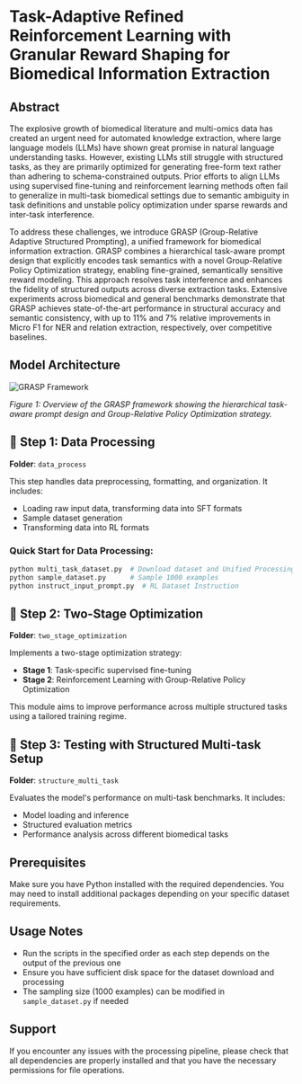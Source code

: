 # Task-Adaptive Refined Reinforcement Learning with Granular Reward Shaping for Biomedical Information Extraction

## Abstract

The explosive growth of biomedical literature and multi-omics data has created an urgent need for automated knowledge extraction, where large language models (LLMs) have shown great promise in natural language understanding tasks. However, existing LLMs still struggle with structured tasks, as they are primarily optimized for generating free-form text rather than adhering to schema-constrained outputs. Prior efforts to align LLMs using supervised fine-tuning and reinforcement learning methods often fail to generalize in multi-task biomedical settings due to semantic ambiguity in task definitions and unstable policy optimization under sparse rewards and inter-task interference. 

To address these challenges, we introduce GRASP (Group-Relative Adaptive Structured Prompting), a unified framework for biomedical information extraction. GRASP combines a hierarchical task-aware prompt design that explicitly encodes task semantics with a novel Group-Relative Policy Optimization strategy, enabling fine-grained, semantically sensitive reward modeling. This approach resolves task interference and enhances the fidelity of structured outputs across diverse extraction tasks. Extensive experiments across biomedical and general benchmarks demonstrate that GRASP achieves state-of-the-art performance in structural accuracy and semantic consistency, with up to 11% and 7% relative improvements in Micro F1 for NER and relation extraction, respectively, over competitive baselines.

## Model Architecture

![GRASP Framework](path/to/your/model_diagram.png)

*Figure 1: Overview of the GRASP framework showing the hierarchical task-aware prompt design and Group-Relative Policy Optimization strategy.*

## 🔧 Step 1: Data Processing
**Folder**: `data_process`

This step handles data preprocessing, formatting, and organization. It includes:
- Loading raw input data, transforming data into SFT formats
- Sample dataset generation
- Transforming data into RL formats

### Quick Start for Data Processing:
```bash
python multi_task_dataset.py  # Download dataset and Unified Processing
python sample_dataset.py      # Sample 1000 examples
python instruct_input_prompt.py  # RL Dataset Instruction
```

## 🚀 Step 2: Two-Stage Optimization
**Folder**: `two_stage_optimization`

Implements a two-stage optimization strategy:
- **Stage 1**: Task-specific supervised fine-tuning
- **Stage 2**: Reinforcement Learning with Group-Relative Policy Optimization

This module aims to improve performance across multiple structured tasks using a tailored training regime.

## 🧪 Step 3: Testing with Structured Multi-task Setup
**Folder**: `structure_multi_task`

Evaluates the model's performance on multi-task benchmarks. It includes:
- Model loading and inference
- Structured evaluation metrics
- Performance analysis across different biomedical tasks

## Prerequisites

Make sure you have Python installed with the required dependencies. You may need to install additional packages depending on your specific dataset requirements.

## Usage Notes

- Run the scripts in the specified order as each step depends on the output of the previous one
- Ensure you have sufficient disk space for the dataset download and processing
- The sampling size (1000 examples) can be modified in `sample_dataset.py` if needed

## Support

If you encounter any issues with the processing pipeline, please check that all dependencies are properly installed and that you have the necessary permissions for file operations.
